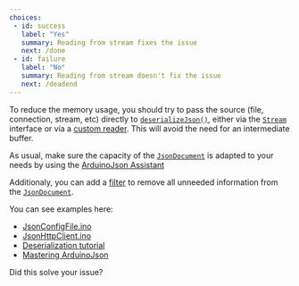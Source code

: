 ```yaml
---
choices:
 - id: success
   label: "Yes"
   summary: Reading from stream fixes the issue
   next: /done
 - id: failure
   label: "No"
   summary: Reading from stream doesn't fix the issue
   next: /deadend
---
```


To reduce the memory usage, you should try to pass the source (file, connection, stream, etc) directly to [`deserializeJson()`](/v6/api/json/deserializejson/), either via the [`Stream`](https://www.arduino.cc/reference/en/language/functions/communication/stream/) interface or via a [custom reader](/news/2019/11/01/version-6-13-0/). This will avoid the need for an intermediate buffer.

As usual, make sure the capacity of the [`JsonDocument`](/v6/api/jsondocument/) is adapted to your needs by using the [ArduinoJson Assistant](/v6/assistant/)

Additionaly, you can add a [filter](/news/2020/03/22/version-6-15-0/) to remove all unneeded information from the [`JsonDocument`](/v6/api/jsondocument/).

You can see examples here:

* [JsonConfigFile.ino](/v6/example/config/)
* [JsonHttpClient.ino](/v6/example/http-client/)
* [Deserialization tutorial](/v6/doc/deserialization/)
* [Mastering ArduinoJson](/book/)

Did this solve your issue?